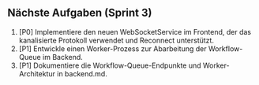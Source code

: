 ## Nächste Aufgaben (Sprint 3)
1. [P0] Implementiere den neuen WebSocketService im Frontend, der das kanalisierte Protokoll verwendet und Reconnect unterstützt.
2. [P1] Entwickle einen Worker-Prozess zur Abarbeitung der Workflow-Queue im Backend.
3. [P1] Dokumentiere die Workflow-Queue-Endpunkte und Worker-Architektur in backend.md.
